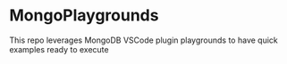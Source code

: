 # MongoPlaygrounds
This repo leverages MongoDB VSCode plugin playgrounds to have quick examples ready to execute 
